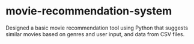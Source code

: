 # movie-recommendation-system
Designed a basic movie recommendation tool using Python that suggests similar movies based on genres and user input,  and data from CSV files.
